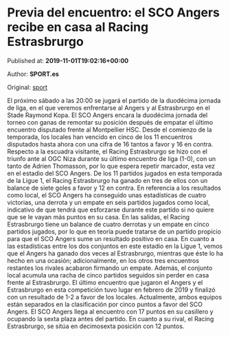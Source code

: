
# Previa del encuentro: el SCO Angers recibe en casa al Racing Estrasbrurgo

Published at: **2019-11-01T19:02:16+00:00**

Author: **SPORT.es**

Original: [sport](https://www.sport.es/es/noticias/liga-francia/previa-del-encuentro-el-sco-angers-recibe-en-casa-al-racing-estrasbrurgo-7710818)

El próximo sábado a las 20:00 se jugará el partido de la duodécima jornada de liga, en el que veremos enfrentarse al Angers y al Estrasbrurgo en el Stade Raymond Kopa.
El SCO Angers encara la duodécima jornada del torneo con ganas de remontar su posición después de empatar el último encuentro disputado frente al Montpellier HSC. Desde el comienzo de la temporada, los locales han vencido en cinco de los 11 encuentros disputados hasta ahora con una cifra de 16 tantos a favor y 16 en contra.
Respecto a la escuadra visitante, el Racing Estrasbrurgo se hizo con el triunfo ante al OGC Niza durante su último encuentro de liga (1-0), con un tanto de Adrien Thomasson, por lo que espera repetir marcador, esta vez en el estadio del SCO Angers. De los 11 partidos jugados en esta temporada de la Ligue 1, el Racing Estrasbrurgo ha ganado en tres de ellos con un balance de siete goles a favor y 12 en contra.
En referencia a los resultados como local, el SCO Angers ha conseguido unas estadísticas de cuatro victorias, una derrota y un empate en seis partidos jugados como local, indicativo de que tendrá que esforzarse durante este partido si no quiere que se le vayan más puntos en su casa. En las salidas, el Racing Estrasbrurgo tiene un balance de cuatro derrotas y un empate en cinco partidos jugados, por lo que en teoría puede tratarse de un partido propicio para que el SCO Angers sume un resultado positivo en casa.
En cuanto a las estadísticas entre los dos conjuntos en este estadio en la Ligue 1, vemos que el Angers ha ganado dos veces al Estrasbrurgo, mientras que éste lo ha hecho en una ocasión; adicionalmente, en los otros tres encuentros restantes los rivales acabaron firmando un empate. Además, el conjunto local acumula una racha de cinco partidos seguidos sin perder en casa frente al Estrasbrurgo. El último encuentro que jugaron el Angers y el Estrasbrurgo en esta competición tuvo lugar en febrero de 2019 y finalizó con un resultado de 1-2 a favor de los locales.
Actualmente, ambos equipos están separados en la clasificación por cinco puntos a favor del SCO Angers. El SCO Angers llega al encuentro con 17 puntos en su casillero y ocupando la sexta plaza antes del partido. En cuanto a su rival, el Racing Estrasbrurgo, se sitúa en decimosexta posición con 12 puntos.
